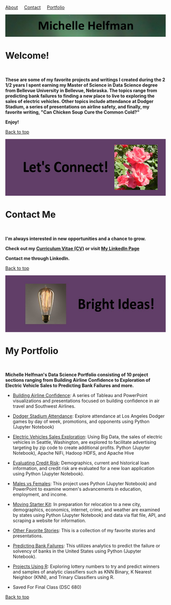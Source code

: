 <link rel="stylesheet" href="/assets/css/main.css">

<div class="nav" markdown="1">

[About](#welcome) &nbsp; &nbsp; [Contact](#contact-me) &nbsp; &nbsp; [Portfolio](#my-portfolio)

</div>

![michelle_banner](https://github.com/michelle-bh/michelle-bh.github.io/blob/main/images/michelle_banner.jpg?raw=true)

# Welcome!

<div class="group" markdown="1">

<br>

**These are some of my favorite projects and writings I created during the 2 1/2 years I spent earning my Master of Science in Data Science degree from Bellevue University in Bellevue, Nebraska.  The topics range from predicting bank failures to finding a new place to live to exploring the sales of electric vehicles.  Other topics include attendance at Dodger Stadium, a series of presentations on airline safety, and finally, my favorite writing, "Can Chicken Soup Cure the Common Cold?"**

**Enjoy!**

</div>

<div class="nav" markdown="1">

[Back to top](https://michelle-bh.github.io/)

</div>

![lets_connect](https://github.com/michelle-bh/michelle-bh.github.io/blob/main/images/Lets_Connect.jpg?raw=true)

# Contact Me

<div class="group" markdown="1">

<br>

**I'm always interested in new opportunities and a chance to grow.**

**Check out my [Curriculum Vitae (CV)](Curriculum-Vitae/README.md) or visit [My LinkedIn Page](https://www.linkedin.com/in/michelle-helfman-242a582/)**

**Contact me through LinkedIn.**

</div>

<div class="nav" markdown="1">

[Back to top](https://michelle-bh.github.io/)

</div>

![lightbulb_banner](https://github.com/michelle-bh/michelle-bh.github.io/blob/main/images/lightbulb_banner.jpg?raw=true)

# My Portfolio

<div class="group" markdown="1">

<br>

**Michelle Helfman's Data Science Portfolio consisting of 10 project sections ranging from Building Airline Confidence to Exploration of Electric Vehicle Sales to Predicting Bank Failures and more.**

*	[Building Airline Confidence](Building-Airline-Confidence/README.md):  A series of Tableau and PowerPoint visualizations and presentations focused on building confidence in air travel and Southwest Airlines.

*	[Dodger Stadium Attendance](Dodger-Stadium-Attendance/README.md):  Explore attendance at Los Angeles Dodger games by day of week, promotions, and opponents using Python (Jupyter Notebook)

*	[Electric Vehicles Sales Exploration](Electric-Vehicles-Sales-Exploration/README.md):  Using Big Data, the sales of electric vehicles in Seattle, Washington, are explored to facilitate advertising targeting by zip code to create additional profits.  Python (Jupyter Notebook), Apache NiFi, Hadoop HDFS, and Apache Hive

*	[Evaluating Credit Risk](Evaluating-Credit-Risk/README.md):  Demographics, current and historical loan information, and credit risk are evaluated for a new loan application using Python (Jupyter Notebook).

*	[Males vs Females](Males-vs-Females/README.md):  This project uses Python (Jupyter Notebook) and PowerPoint to examine women's advancements in education, employment, and income.

*	[Moving Starter Kit](Moving-Starter-Kit/README.md):  In preparation for relocation to a new city, demographics, economics, internet, crime, and weather are examined by states using Python (Jupyter Notebook) and data via flat file, API, and scraping a website for information.

*	[Other Favorite Stories](Other-Favorite-Stories/README.md):  This is a collection of my favorite stories and presentations.

*	[Predicting Bank Failures](Predicting-Bank-Failures/README.md):  This utilizes analytics to predict the failure or solvency of banks in the United States using Python (Jupyter Notebook).

*	[Projects Using R](Projects-Using-R/README.md):  Exploring lottery numbers to try and predict winners and samples of analytic classifiers such as KNN Binary, K Nearest Neighbor (KNN), and Trinary Classifiers using R.

*	Saved For Final Class (DSC 680)

</div>

<div class="nav" markdown="1">

[Back to top](https://michelle-bh.github.io/)

</div>
